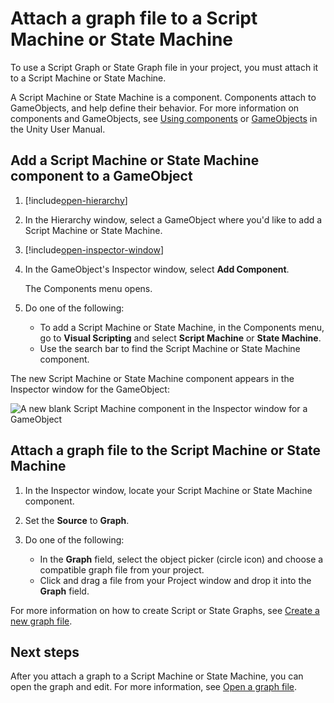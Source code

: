 # Attach a graph file to a Script Machine or State Machine

To use a Script Graph or State Graph file in your project, you must attach it to a Script Machine or State Machine. 

A Script Machine or State Machine is a component. Components attach to GameObjects, and help define their behavior. For more information on components and GameObjects, see [Using components](https://docs.unity3d.com/2021.1/Documentation/Manual/UsingComponents.html) or [GameObjects](https://docs.unity3d.com/2021.1/Documentation/Manual/GameObjects.html) in the Unity User Manual.

## Add a Script Machine or State Machine component to a GameObject

1. [!include[open-hierarchy](./snippets/vs-open-hierarchy-window.md)]

1. In the Hierarchy window, select a GameObject where you'd like to add a Script Machine or State Machine. 

2. [!include[open-inspector-window](./snippets/vs-open-inspector-window.md)]  

3. In the GameObject's Inspector window, select **Add Component**. 
    
    The Components menu opens.

4. Do one of the following: 
    - To add a Script Machine or State Machine, in the Components menu, go to **Visual Scripting** and select **Script Machine** or **State Machine**. 
    - Use the search bar to find the Script Machine or State Machine component. 

The new Script Machine or State Machine component appears in the Inspector window for the GameObject:

![A new blank Script Machine component in the Inspector window for a GameObject](images\vs-script-machine-blank.png)

## Attach a graph file to the Script Machine or State Machine 

1. In the Inspector window, locate your Script Machine or State Machine component. 

1. Set the **Source** to **Graph**. 

2. Do one of the following: 
    - In the **Graph** field, select the object picker (circle icon) and choose a compatible graph file from your project. 
    - Click and drag a file from your Project window and drop it into the **Graph** field.

For more information on how to create Script or State Graphs, see [Create a new graph file](vs-create-graph.md).

## Next steps 

After you attach a graph to a Script Machine or State Machine, you can open the graph and edit. For more information, see [Open a graph file](vs-open-graph-edit.md).
